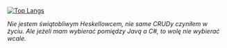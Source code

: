 [![Top Langs](https://github-readme-stats.vercel.app/api/top-langs/?username=kapitanjaszczur&langs_count=10)](https://github.com/anuraghazra/github-readme-stats)

*Nie jestem świątobliwym Heskellowcem, nie same CRUDy czyniłem w życiu. Ale jeżeli mam wybierać pomiędzy Javą a C#, to wolę nie wybierać wcale.*
